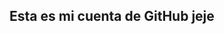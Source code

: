 ## Esta es mi cuenta de GitHub jeje

<!--
**RitsuKur/RitsuKur** is a ✨ _special_ ✨ repository because its `README.md` (this file) appears on your GitHub profile.

Here are some ideas to get you started:

- 🔭 Estoy estudiando Física en la UNAM
- 🌱 Estoy aprendiendo a hablar francés, y sé hablar inglés pero me da flojera escribir esto en inglés
- 😄 Pronouns: he/she
- ⚡ Fun fact: Esto es sólo para poder tener mi cuenta de canva muejejejejeje
-->
